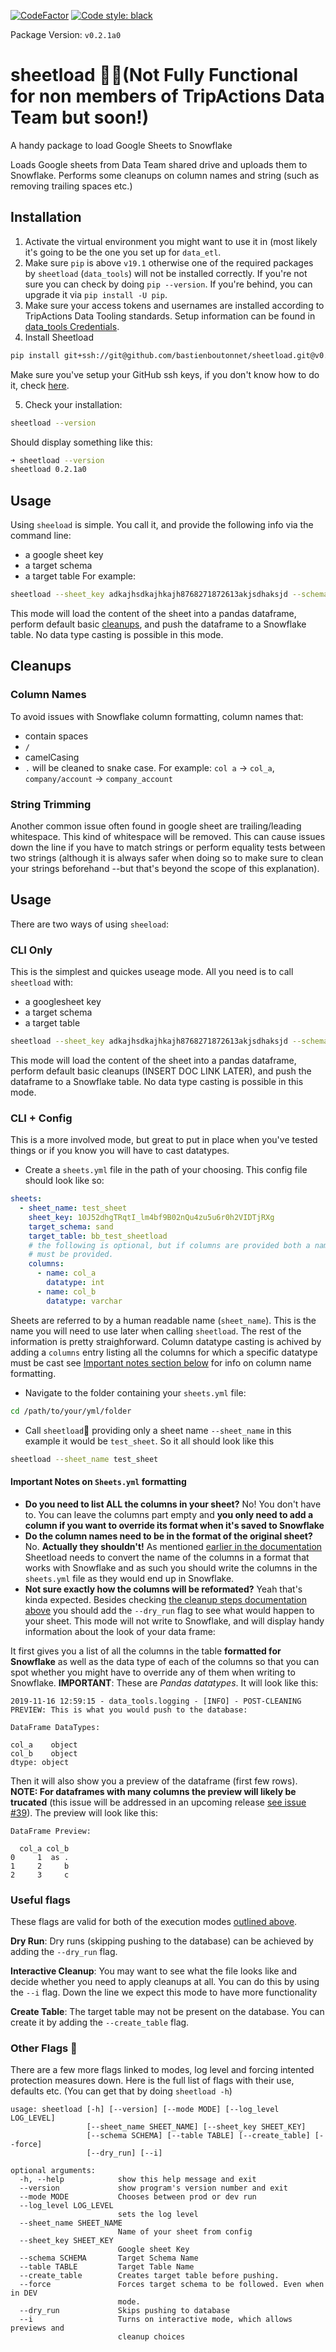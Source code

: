 [![CodeFactor](https://www.codefactor.io/repository/github/bastienboutonnet/sheetload/badge)](https://www.codefactor.io/repository/github/bastienboutonnet/sheetload)
[![Code style: black](https://img.shields.io/badge/code%20style-black-000000.svg)](https://github.com/ambv/black)

Package Version: `v0.2.1a0`

# sheetload 💩🤦(Not Fully Functional for non members of TripActions Data Team but soon!) 
A handy package to load Google Sheets to Snowflake

Loads Google sheets from Data Team shared drive and uploads them to Snowflake.
Performs some cleanups on column names and string (such as removing trailing spaces etc.)

## Installation
1. Activate the virtual environment you might want to use it in (most likely it's going to be the one you set up for `data_etl`.
2. Make sure `pip` is above `v19.1` otherwise one of the required packages by `sheetload` (`data_tools`) will not be installed correctly. If you're not sure you can check by doing `pip --version`. If you're behind, you can upgrade it via `pip install -U pip`.
3. Make sure your access tokens and usernames are installed according to TripActions Data Tooling standards. Setup information can be found in [data_tools Credentials](https://github.com/tripactions/data_tooling/blob/master/README.md#credentials).
4. Install Sheetload
```bash
pip install git+ssh://git@github.com/bastienboutonnet/sheetload.git@v0.2.1a0
```
Make sure you've setup your GitHub ssh keys, if you don't know how to do it, check [here](https://help.github.com/articles/adding-a-new-ssh-key-to-your-github-account/).

5. Check your installation:
```bash
sheetload --version
```
Should display something like this:
```bash
➜ sheetload --version
sheetload 0.2.1a0
```

## Usage
Using `sheeload` is simple. You call it, and provide the following info via the command line:
- a google sheet key
- a target schema
- a target table
For example:
```bash
sheetload --sheet_key adkajhsdkajhkajh8768271872613akjsdhaksjd --schema sand --table test_table
```
This mode will load the content of the sheet into a pandas dataframe, perform default basic [cleanups](#cleanups), and push the dataframe to a Snowflake table. No data type casting is possible in this mode.

## Cleanups
### Column Names
To avoid issues with Snowflake column formatting, column names that:
- contain spaces
- `/`
- camelCasing
- `.`
will be cleaned to snake case.
For example: `col a` -> `col_a`, `company/account` -> `company_account`

### String Trimming
Another common issue often found in google sheet are trailing/leading whitespace. This kind of whitespace will be removed. This can cause issues down the line if you have to match strings or perform equality tests between two strings (although it is always safer when doing so to make sure to clean your strings beforehand --but that's beyond the scope of this explanation).



## Usage
There are two ways of using `sheeload`:

### CLI Only
This is the simplest and quickes useage mode. All you need is to call `sheetload` with:
- a googlesheet key
- a target schema
- a target table
```bash
sheetload --sheet_key adkajhsdkajhkajh8768271872613akjsdhaksjd --schema sand --table test_table
```
This mode will load the content of the sheet into a pandas dataframe, perform default basic cleanups (INSERT DOC LINK LATER), and push the dataframe to a Snowflake table. No data type casting is possible in this mode.

### CLI + Config
This is a more involved mode, but great to put in place when you've tested things or if you know you will have to cast datatypes.
- Create a `sheets.yml` file in the path of your choosing. This config file should look like so:
```yaml
sheets:
  - sheet_name: test_sheet
    sheet_key: 10J52dhgTRqtI_lm4bf9B02nQu4zu5u6r0h2VIDTjRXg
    target_schema: sand
    target_table: bb_test_sheetload
    # the following is optional, but if columns are provided both a name and a datatype
    # must be provided.
    columns:
      - name: col_a
        datatype: int
      - name: col_b
        datatype: varchar
```

Sheets are referred to by a human readable name (`sheet_name`). This is the name you will need to use later when calling `sheetload`.
The rest of the information is pretty straighforward. Column datatype casting is achived by adding a `columns` entry listing all the columns for which a specific datatype must be cast see [Important notes section below](#Important-notes-on-`Sheets.yml`-formatting) for info on column name formatting.
- Navigate to the folder containing your `sheets.yml` file:
```bash
cd /path/to/your/yml/folder
```
- Call `sheetload`🧼 providing only a sheet name `--sheet_name` in this example it would be `test_sheet`. So it all should look like this
```bash
sheetload --sheet_name test_sheet
```

#### Important Notes on `Sheets.yml` formatting
- **Do you need to list ALL the columns in your sheet?**
No! You don't have to. You can leave the columns part empty and **you only need to add a column if you want to override its format when it's saved to Snowflake**
- **Do the column names need to be in the format of the original sheet?**
No. **Actually they shouldn't!** As mentioned [earlier in the documentation](#column-names) Sheetload needs to convert the name of the columns in a format that works with Snowflake and as such you should write the columns in the `sheets.yml` file as they would end up in Snowflake.
- **Not sure exactly how the columns will be reformated?**
Yeah that's kinda expected. Besides checking [the cleanup steps documentation above](#column-names) you should add the `--dry_run` flag to see what would happen to your sheet. This mode will not write to Snowflake, and will display handy information about the look of your data frame:

It first gives you a list of all the columns in the table **formatted for Snowflake** as well as the data type of each of the columns so that you can spot whether you might have to override any of them when writing to Snowflake. **IMPORTANT**: These are *Pandas datatypes*. It will look like this:
```
2019-11-16 12:59:15 - data_tools.logging - [INFO] - POST-CLEANING PREVIEW: This is what you would push to the database:

DataFrame DataTypes:

col_a    object
col_b    object
dtype: object
```

Then it will also show you a preview of the dataframe (first few rows). **NOTE: For dataframes with many columns the preview will likely be trucated** (this issue will be addressed in an upcoming release [see issue #39](https://github.com/bastienboutonnet/sheetload/issues/39)). The preview will look like this:
```
DataFrame Preview:

  col_a col_b
0     1  as .
1     2     b
2     3     c
```

### Useful flags
These flags are valid for both of the execution modes [outlined above](#usage).

**Dry Run**: Dry runs (skipping pushing to the database) can be achieved by adding the `--dry_run` flag.

**Interactive Cleanup**: You may want to see what the file looks like and decide whether you need to apply cleanups at all. You can do this by using the `--i` flag.
Down the line we expect this mode to have more functionality

**Create Table**: The target table may not be present on the database. You can create it by adding the `--create_table` flag.

### Other Flags 🤯
There are a few more flags linked to modes, log level and forcing intented protection measures down. Here is the full list of flags with their use, defaults etc. (You can get that by doing `sheetload -h`)
```
usage: sheetload [-h] [--version] [--mode MODE] [--log_level LOG_LEVEL]
                 [--sheet_name SHEET_NAME] [--sheet_key SHEET_KEY]
                 [--schema SCHEMA] [--table TABLE] [--create_table] [--force]
                 [--dry_run] [--i]

optional arguments:
  -h, --help            show this help message and exit
  --version             show program's version number and exit
  --mode MODE           Chooses between prod or dev run
  --log_level LOG_LEVEL
                        sets the log level
  --sheet_name SHEET_NAME
                        Name of your sheet from config
  --sheet_key SHEET_KEY
                        Google sheet Key
  --schema SCHEMA       Target Schema Name
  --table TABLE         Target Table Name
  --create_table        Creates target table before pushing.
  --force               Forces target schema to be followed. Even when in DEV
                        mode.
  --dry_run             Skips pushing to database
  --i                   Turns on interactive mode, which allows previews and
                        cleanup choices
```



